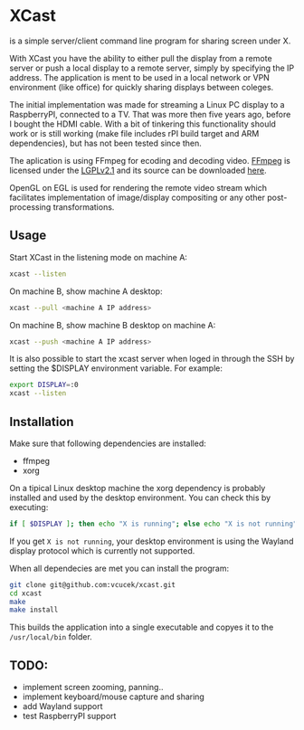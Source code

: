 # XCast
is a simple server/client command line program for sharing screen under X.

With XCast you have the ability to either pull the display from a remote server or push a local display to a remote server, simply by specifying the IP address.
The application is ment to be used in a local network or VPN environment (like office) for quickly sharing displays between coleges.

The initial implementation was made for streaming a Linux PC display to a RaspberryPI, connected to a TV.
That was more then five years ago, before I bought the HDMI cable. With a bit of tinkering this functionality should work or is still working (make file includes rPI build target and ARM dependencies), but has not been tested since then.

The aplication is using FFmpeg for ecoding and decoding video.
<a href=http://ffmpeg.org>FFmpeg</a> is licensed under the <a href=http://www.gnu.org/licenses/old-licenses/lgpl-2.1.html>LGPLv2.1</a> and its source can be downloaded <a href=link_to_your_sources>here</a>.

OpenGL on EGL is used for rendering the remote video stream which facilitates implementation of image/display compositing or any other post-processing transformations.

## Usage

Start XCast in the listening mode on machine A:
```bash
xcast --listen
```

On machine B, show machine A desktop:
```bash
xcast --pull <machine A IP address>
```

On machine B, show machine B desktop on machine A:
```bash
xcast --push <machine A IP address>
```

It is also possible to start the xcast server when loged in through the SSH by setting the $DISPLAY environment variable.
For example:
``` bash
export DISPLAY=:0
xcast --listen
```

## Installation

Make sure that following dependencies are installed:
- ffmpeg
- xorg

On a tipical Linux desktop machine the xorg dependency is probably installed and used by the desktop environment.
You can check this by executing:
```bash
if [ $DISPLAY ]; then echo "X is running"; else echo "X is not running"; fi
```
If you get `X is not running`, your desktop environment is using the Wayland display protocol which is currently not supported. 

When all dependecies are met you can install the program:
```bash
git clone git@github.com:vcucek/xcast.git
cd xcast
make
make install
```
This builds the application into a single executable and copyes it to the `/usr/local/bin` folder.

## TODO:
- implement screen zooming, panning..
- implement keyboard/mouse capture and sharing
- add Wayland support
- test RaspberryPI support

